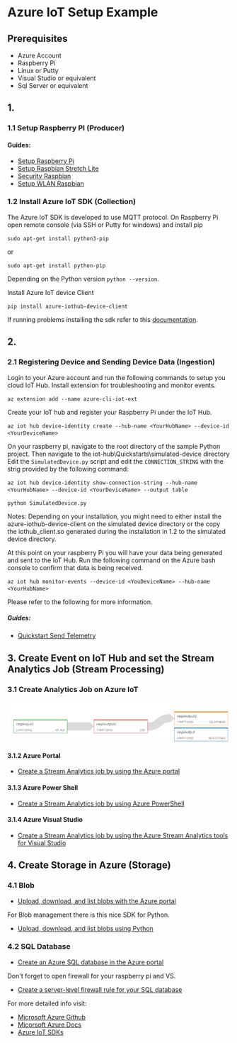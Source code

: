 # Azure IoT Setup Example

## Prerequisites
* Azure Account
* Raspberry Pi
* Linux or Putty
* Visual Studio or equivalent
* Sql Server or equivalent
## 1. 
### 1.1 Setup Raspberry PI (Producer)
#### Guides:
* [Setup Raspberry Pi](https://www.raspberrypi.org/help/quick-start-guide/2/)
* [Setup Raspbian Stretch Lite](https://www.raspberrypi.org/documentation/installation/installing-images/)
* [Security Raspbian](https://www.raspberrypi.org/documentation/configuration/security.md)
* [Setup WLAN Raspbian](https://www.raspberrypi.org/documentation/configuration/wireless/wireless-cli.md)

### 1.2 Install Azure IoT SDK (Collection)
The Azure IoT SDK is developed to use MQTT protocol.
On Raspberry Pi open remote console (via SSH or Putty for windows) and install pip
```
sudo apt-get install python3-pip
```
or
```
sudo apt-get install python-pip
```
Depending on the Python version ```python --version```.

Install Azure IoT device Client
```
pip install azure-iothub-device-client
```
If running problems installing the sdk refer to this [documentation](https://github.com/Azure/azure-iot-sdk-python/blob/master/doc/python-devbox-setup.md#installs-needed-to-compile-the-sdks-for-python-from-souce-code).


## 2. 
### 2.1 Registering Device and Sending Device Data (Ingestion)

Login to your Azure account and run the following commands to setup you cloud IoT Hub.
Install extension for troubleshooting and monitor events.
```
az extension add --name azure-cli-iot-ext
```
Create your IoT hub and register your Raspberry Pi under the IoT Hub.
```
az iot hub device-identity create --hub-name <YourHubName> --device-id <YourDeviceName>
```
On your raspberry pi, navigate to the root directory of the sample Python project. Then navigate to the iot-hub\Quickstarts\simulated-device directory 
Edit the ```SimulatedDevice.py``` script and edit the ```CONNECTION_STRING``` with the strig provided by the following command:
```
az iot hub device-identity show-connection-string --hub-name <YourHubName> --device-id <YourDeviceName> --output table
```
```
python SimulatedDevice.py
```
Notes: Depending on your installation, you might need to either install the azure-iothub-device-client on the simulated device directory or the copy the iothub_client.so generated during the installation in 1.2 to the simulated device directory.

At this point on your raspberry Pi you will have your data being generated and sent to the IoT Hub. Run the following command on the Azure bash console to confirm that data is being received. 
```
az iot hub monitor-events --device-id <YouDeviceName> --hub-name <YourHubName>
```
Please refer to the following for more information.
##### Guides:
* [Quickstart Send Telemetry](https://docs.microsoft.com/en-us/azure/iot-hub/quickstart-send-telemetry-python)

## 3. Create Event on IoT Hub and set the Stream Analytics Job (Stream Processing)

### 3.1  Create Analytics Job on Azure IoT

![Scheme  of Stream Analytics](https://github.com/Bertolt/Azure_IoT_Tutorials/blob/master/AzureIoTHub/raspi_in_out.png)
#### 3.1.2 Azure Portal
* [Create a Stream Analytics job by using the Azure portal](https://docs.microsoft.com/en-us/azure/stream-analytics/stream-analytics-quick-create-portal)
#### 3.1.3 Azure Power Shell
* [Create a Stream Analytics job by using Azure PowerShell](https://docs.microsoft.com/en-us/azure/stream-analytics/stream-analytics-quick-create-powershell)
#### 3.1.4 Azure Visual Studio
* [Create a Stream Analytics job by using the Azure Stream Analytics tools for Visual Studio](https://docs.microsoft.com/en-us/azure/stream-analytics/stream-analytics-quick-create-vs)

## 4. Create Storage in Azure (Storage)
### 4.1 Blob
* [Upload, download, and list blobs with the Azure portal](https://docs.microsoft.com/en-us/azure/storage/blobs/storage-quickstart-blobs-portal)

For Blob management there is this nice SDK for Python.

* [Upload, download, and list blobs using Python](https://docs.microsoft.com/en-us/azure/storage/blobs/storage-quickstart-blobs-python)
### 4.2 SQL Database
* [Create an Azure SQL database in the Azure portal](https://docs.microsoft.com/en-us/azure/sql-database/sql-database-get-started-portal)

Don't forget to open firewall for your raspberry pi and VS.

* [Create a server-level firewall rule for your SQL database](https://docs.microsoft.com/en-us/azure/sql-database/sql-database-get-started-portal-firewall)

For more detailed info visit: 
* [Microsoft Azure Github](https://github.com/Azure)
* [Micorsoft Azure Docs](https://docs.microsoft.com/pt-pt/azure/)
* [Azure IoT SDKs](https://github.com/Azure/azure-iot-sdks)

